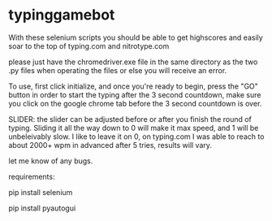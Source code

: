 # typinggamebot
With these selenium scripts you should be able to get highscores and easily soar to the top of typing.com and nitrotype.com

please just have the chromedriver.exe file in the same directory as the two .py files when operating the files or else you will receive an error.

To use, first click initialize, and once you're ready to begin, press the "GO" button in order to start the typing after the 3 second countdown, make sure you click on the google chrome tab before the 3 second countdown is over.

SLIDER: the slider can be adjusted before or after you finish the round of typing. Sliding it all the way down to 0 will make it max speed, and 1 will be unbeleivably slow. I like to leave it on 0, on typing.com I was able to reach to about 2000+ wpm in advanced after 5 tries, results will vary.

let me know of any bugs.


requirements:

pip install selenium

pip install pyautogui
